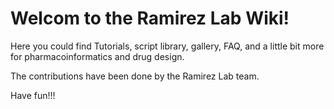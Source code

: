 # Welcom to the Ramirez Lab Wiki!
Here you could find Tutorials, script library, gallery, FAQ, and a little bit more for pharmacoinformatics and drug design. 

The contributions have been done by the Ramirez Lab team.

Have fun!!!
